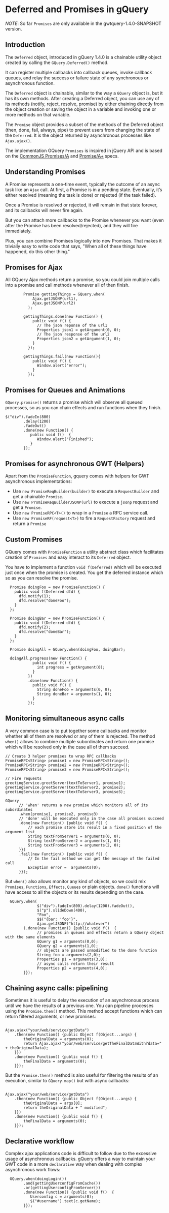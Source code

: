# Deferred and Promises in gQuery

*NOTE*: So far `Promises` are only available in the gwtquery-1.4.0-SNAPSHOT version.

## Introduction

The `Deferred` object, introduced in gQuery 1.4.0 is a chainable utility object created by calling the `GQuery.Deferred()` method.

It can register multiple callbacks into callback queues, invoke callback queues, and relay the success or failure state of any synchronous or asynchronous function.

The `Deferred` object is chainable, similar to the way a `GQuery` object is, but it has its own methods. After creating a Deferred object, you can use any of its methods (notify, reject, resolve, promise) by either chaining directly from the object creation or saving the object in a variable and invoking one or more methods on that variable.

The `Promise` object provides a subset of the methods of the Deferred object (then, done, fail, always, pipe) to prevent users from changing the state of the `Deferred`. It is the object returned by asynchronous processes like `Ajax.ajax()`.

The implementation GQuery `Promises` is inspired in jQuery API and is based on the [CommonJS Promises/A](http://code.google.com/p/gwtquery/wiki/Promises) and [Promise/A+](http://promises-aplus.github.io/promises-spec/) specs.

## Understanding Promises

A Promise represents a one-time event, typically the outcome of an async task like an `Ajax` call. At first, a Promise is in a pending state. Eventually, it’s either resolved (meaning the task is done) or rejected (if the task failed).

Once a Promise is resolved or rejected, it will remain in that state forever, and its callbacks will never fire again.

But you can attach more callbacks to the Promise whenever you want (even after the Promise has been resolved/rejected), and they will fire immediately.

Plus, you can combine Promises logically into new Promises. That makes it trivially easy to write code that says, "When all of these things have happened, do this other thing."

## Promises for Ajax

All GQuery Ajax methods return a promise, so you could join multiple calls into a promise and call methods whenever all of then finish.

```
        Promise gettingThings = GQuery.when(
            Ajax.getJSONP(url1),
            Ajax.getJSONP(url2)
          );

        gettingThings.done(new Function() {
            public void f() {
              // The json reponse of the url1
              Properties json1 = getArgument(0, 0);
              // The json response of the url2
              Properties json2 = getArgument(1, 0);
            }
          });

        gettingThings.fail(new Function(){
            public void f() {
              Window.alert("error");
            }
          });

```

## Promises for Queues and Animations

`GQuery.promise()` returns a promise which will observe all queued processes, so as you can chain effects and run functions when they finish.

```
$("div").fadeIn(800)
        .delay(1200)
        .fadeOut()
        .done(new Function() {
           public void f()  {
              Window.alert("Finished");
           }
        });
```

## Promises for asynchronous GWT (Helpers)

Apart from the `PromiseFunction`, gquery comes with helpers for GWT asynchronous implementations:

 * Use `new PromiseReqBuilder(builder)` to execute a `RequestBuilder` and get a chainable `Promise`.
 * Use `new PromiseReqBuilderJSONP(url)` to execute a `jsonp` request and get a  `Promise`.
 * Use `new PromiseRPC<T>()` to wrap in a `Promise` a RPC service call.
 * Use `new PromiseRF(request<T>)` to fire a `RequestFactory` request and return a `Promise`

## Custom Promises

GQuery comes with `PromiseFunction` a utility abstract class which facilitates creation of `Promises` and easy interact to its `Deferred` object.

You have to implement a function `void f(Deferred)` which will be executed just once when the promise is created. You get the deferred instance which so as you can resolve the promise.

```
  Promise doingFoo = new PromiseFunction() {
    public void f(Deferred dfd) {
      dfd.notify(1);
      dfd.resolve("doneFoo");
    }
  };

  Promise doingBar = new PromiseFunction() {
    public void f(Deferred dfd) {
      dfd.notify(2);
      dfd.resolve("doneBar");
    }
  };

  Promise doingAll = GQuery.when(doingFoo, doingBar);

  doingAll.progress(new Function() {
            public void f() {
              int progress = getArgument(0);
            }
          })
          .done(new Function() {
            public void f() {
              String doneFoo = arguments(0, 0);
              String doneBar = arguments(1, 0);
            }
          });

```

## Monitoring simultaneous async calls

A very common case is to put together some callbacks and monitor whether all of them are resolved or any of them is rejected. The method `when()` allows to combine multiple subordinates and return one promise which will be resolved only in the case all of them succeed.

```
// Create 3 helper promises to wrap RPC callbacks
PromiseRPC<String> promise1 = new PromiseRPC<String>();
PromiseRPC<String> promise2 = new PromiseRPC<String>();
PromiseRPC<String> promise3 = new PromiseRPC<String>();

// Fire requests
greetingService.greetServer(textToServer1, promise1);
greetingService.greetServer(textToServer2, promise2);
greetingService.greetServer(textToServer3, promise3);

GQuery
      // 'when' returns a new promise which monitors all of its subordinates
      .when(promise1, promise2, promise3)
      // 'done' will be executed only in the case all promises succeed
      .done(new Function() {public void f() {
          // each promise store its result in a fixed position of the argument list
          String textFromServer1 = arguments(0, 0);
          String textFromServer2 = arguments(1, 0);
          String textFromServer3 = arguments(2, 0);
      }})
      .fail(new Function() {public void f() {
          // In the fail method we can get the message of the failed call
          Exception error =  arguments(0);
      }});
```

But `when()` also allows monitor any kind of objects, so we could mix `Promises`, `Functions`, `Effects`, `Queues` or plain objects. `done()` functions will have access to all the objects or its results depending on the case.

```
  GQuery.when(
              $("div").fadeIn(800).delay(1200).fadeOut(),
              $("p").slideDown(400),
              "Foo",
              $$("{bar: 'foo'}",
              Ajax.getJSONP("http://whatever")
        ).done(new Function() {public void f()  {
              // promises in queues and effects return a GQuery object with the same elements
              GQuery g1 = arguments(0,0);
              GQuery g2 = arguments(1,0);
              // objects are passed unmodified to the done function
              String foo = arguments(2,0);
              Properties p1 = arguments(3,0);
              // async calls return their result
              Properties p2 = arguments(4,0);
        }});
```

## Chaining async calls: pipelining

Sometimes it is useful to delay the execution of an asynchronous process until we have the results of a previous one. You can pipeline processes using the `Promise.then()` method. This method accept functions which can return filtered arguments, or new promises:

```

Ajax.ajax("your/web/service/getData")
    .then(new Function() {public Object f(Object...args) {
        theOriginalData = arguments(0);
        return Ajax.ajax("your/web/service/getTheFinalDataWith?data=" + theOriginalData);
    }})
    .done(new Function() {public void f() {
        theFinalData = arguments(0);
    }});
```

But the `Promise.then()` method is also useful for filtering the results of an execution, similar to `GQuery.map()` but with async callbacks:

```

Ajax.ajax("your/web/service/getData")
    .then(new Function() {public Object f(Object...args) {
        theOriginalData = args[0];
        return theOriginalData + " modified";
    }})
    .done(new Function() {public void f() {
        theFinalData = arguments(0);
    }});
```

## Declarative workflow

Complex ajax applications code is difficult to follow due to the excessive usage of asynchronous callbacks. gQuery offers a way to maintain your GWT code in a more `declarative` way when dealing with complex asynchronous work flows:

```
  GQuery.when(doingLogin())
        .and(gettingUserconfigFromCache())
        .or(gettingUserconfigFromServer())
        .done(new Function() {public void f()  {
           Userconfig c = arguments(0);
           $("#username").text(c.getName);
        }});
```
